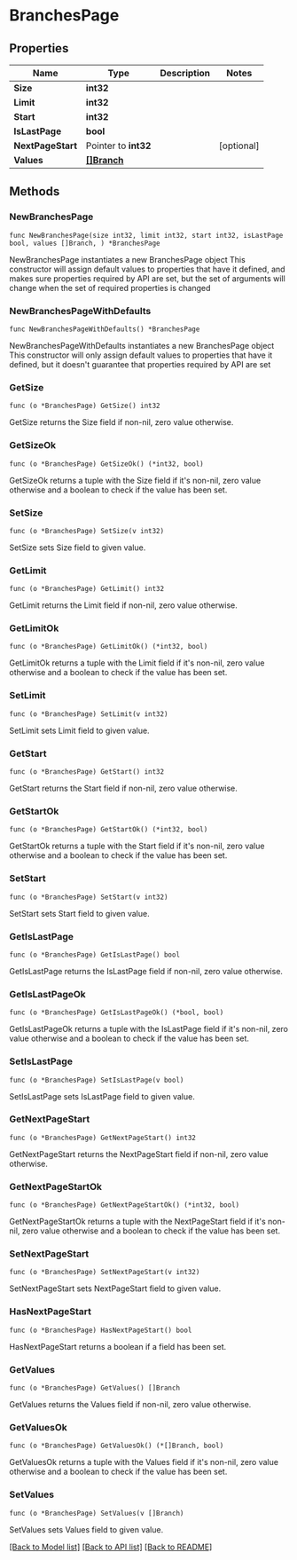 # BranchesPage

## Properties

Name | Type | Description | Notes
------------ | ------------- | ------------- | -------------
**Size** | **int32** |  | 
**Limit** | **int32** |  | 
**Start** | **int32** |  | 
**IsLastPage** | **bool** |  | 
**NextPageStart** | Pointer to **int32** |  | [optional] 
**Values** | [**[]Branch**](branch.md) |  | 

## Methods

### NewBranchesPage

`func NewBranchesPage(size int32, limit int32, start int32, isLastPage bool, values []Branch, ) *BranchesPage`

NewBranchesPage instantiates a new BranchesPage object
This constructor will assign default values to properties that have it defined,
and makes sure properties required by API are set, but the set of arguments
will change when the set of required properties is changed

### NewBranchesPageWithDefaults

`func NewBranchesPageWithDefaults() *BranchesPage`

NewBranchesPageWithDefaults instantiates a new BranchesPage object
This constructor will only assign default values to properties that have it defined,
but it doesn't guarantee that properties required by API are set

### GetSize

`func (o *BranchesPage) GetSize() int32`

GetSize returns the Size field if non-nil, zero value otherwise.

### GetSizeOk

`func (o *BranchesPage) GetSizeOk() (*int32, bool)`

GetSizeOk returns a tuple with the Size field if it's non-nil, zero value otherwise
and a boolean to check if the value has been set.

### SetSize

`func (o *BranchesPage) SetSize(v int32)`

SetSize sets Size field to given value.


### GetLimit

`func (o *BranchesPage) GetLimit() int32`

GetLimit returns the Limit field if non-nil, zero value otherwise.

### GetLimitOk

`func (o *BranchesPage) GetLimitOk() (*int32, bool)`

GetLimitOk returns a tuple with the Limit field if it's non-nil, zero value otherwise
and a boolean to check if the value has been set.

### SetLimit

`func (o *BranchesPage) SetLimit(v int32)`

SetLimit sets Limit field to given value.


### GetStart

`func (o *BranchesPage) GetStart() int32`

GetStart returns the Start field if non-nil, zero value otherwise.

### GetStartOk

`func (o *BranchesPage) GetStartOk() (*int32, bool)`

GetStartOk returns a tuple with the Start field if it's non-nil, zero value otherwise
and a boolean to check if the value has been set.

### SetStart

`func (o *BranchesPage) SetStart(v int32)`

SetStart sets Start field to given value.


### GetIsLastPage

`func (o *BranchesPage) GetIsLastPage() bool`

GetIsLastPage returns the IsLastPage field if non-nil, zero value otherwise.

### GetIsLastPageOk

`func (o *BranchesPage) GetIsLastPageOk() (*bool, bool)`

GetIsLastPageOk returns a tuple with the IsLastPage field if it's non-nil, zero value otherwise
and a boolean to check if the value has been set.

### SetIsLastPage

`func (o *BranchesPage) SetIsLastPage(v bool)`

SetIsLastPage sets IsLastPage field to given value.


### GetNextPageStart

`func (o *BranchesPage) GetNextPageStart() int32`

GetNextPageStart returns the NextPageStart field if non-nil, zero value otherwise.

### GetNextPageStartOk

`func (o *BranchesPage) GetNextPageStartOk() (*int32, bool)`

GetNextPageStartOk returns a tuple with the NextPageStart field if it's non-nil, zero value otherwise
and a boolean to check if the value has been set.

### SetNextPageStart

`func (o *BranchesPage) SetNextPageStart(v int32)`

SetNextPageStart sets NextPageStart field to given value.

### HasNextPageStart

`func (o *BranchesPage) HasNextPageStart() bool`

HasNextPageStart returns a boolean if a field has been set.

### GetValues

`func (o *BranchesPage) GetValues() []Branch`

GetValues returns the Values field if non-nil, zero value otherwise.

### GetValuesOk

`func (o *BranchesPage) GetValuesOk() (*[]Branch, bool)`

GetValuesOk returns a tuple with the Values field if it's non-nil, zero value otherwise
and a boolean to check if the value has been set.

### SetValues

`func (o *BranchesPage) SetValues(v []Branch)`

SetValues sets Values field to given value.



[[Back to Model list]](../README.md#documentation-for-models) [[Back to API list]](../README.md#documentation-for-api-endpoints) [[Back to README]](../README.md)


